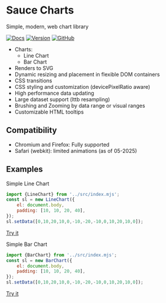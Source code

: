 Sauce Charts
========
Simple, modern, web chart library

[![Docs](https://img.shields.io/badge/API-documentation-lightgrey)](https://saucellc.github.io/saucecharts/docs)
[![Version](https://img.shields.io/github/package-json/v/saucellc/saucecharts)](https://github.com/SauceLLC/saucecharts)
[![GitHub](https://img.shields.io/badge/GitHub-lightblue)](https://github.com/SauceLLC/saucecharts)

 * Charts:
    * Line Chart
    * Bar Chart
 * Renders to SVG
 * Dynamic resizing and placement in flexible DOM containers
 * CSS transitions
 * CSS styling and customization (devicePixelRatio aware)
 * High performance data updating
 * Large dataset support (lttb resampling)
 * Brushing and Zooming by data range or visual ranges
 * Customizable HTML tooltips


Compatibility
--------
 * Chromium and Firefox: Fully supported
 * Safari (webkit): limited animations (as of 05-2025)
 

Examples
--------
Simple Line Chart
```javascript
import {LineChart} from '../src/index.mjs';
const sl = new LineChart({
    el: document.body,
    padding: [10, 10, 20, 40],
});
sl.setData([0,10,20,10,0,-10,-20,-10,0,10,20,10,0]);
```
[Try it](examples/simple-line.html)


Simple Bar Chart
```javascript
import {BarChart} from '../src/index.mjs';
const sl = new BarChart({
    el: document.body,
    padding: [10, 10, 20, 40],
});
sl.setData([0,10,20,10,0,-10,-20,-10,0,10,20,10,0]);
```
[Try it](examples/simple-bar.html)
